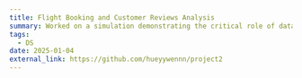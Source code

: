 ```yaml
---
title: Flight Booking and Customer Reviews Analysis
summary: Worked on a simulation demonstrating the critical role of data science in British Airways' success. The project involves scraping and analyzing customer review data to uncover key insights and building a predictive model to identify factors influencing buying behaviour. ![Python](https://img.shields.io/badge/Python-3776AB?style=for-the-badge&logo=python&logoColor=white)
tags:
  - DS
date: 2025-01-04
external_link: https://github.com/hueyywennn/project2
---
```

